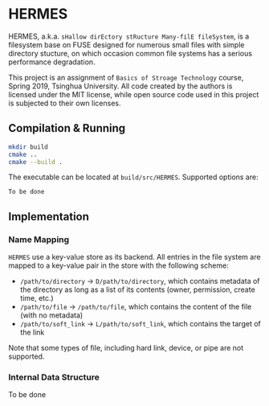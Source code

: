# HERMES

HERMES, a.k.a. `sHallow dirEctory stRucture Many-filE fileSystem`, is a filesystem base on FUSE designed for numerous small files with simple directory stucture, on which occasion common file systems has a serious performance degradation.

This project is an assignment of `Basics of Stroage Technology` course, Spring 2019, Tsinghua University. All code created by the authors is licensed under the MIT license, while open source code used in this project is subjected to their own licenses.

## Compilation & Running

```bash
mkdir build
cmake ..
cmake --build .
```

The executable can be located at `build/src/HERMES`. Supported options are:

```text
To be done
```

## Implementation

### Name Mapping

`HERMES` use a key-value store as its backend. All entries in the file system are mapped to a key-value pair in the store with the following scheme:

* `/path/to/directory` -> `D/path/to/directory`, which contains metadata of the directory as long as a list of its contents (owner, permission, create time, etc.)
* `/path/to/file` -> `/path/to/file`, which contains the content of the file (with no metadata)
* `/path/to/soft_link` -> `L/path/to/soft_link`, which contains the target of the link

Note that some types of file, including hard link, device, or pipe are not supported.

### Internal Data Structure

To be done
